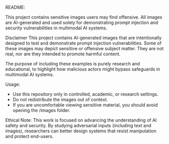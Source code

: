 README:

This project contains sensitive images users may find offensive. All images are AI-generated and used solely for demonstrating prompt injection and security vulnerabilities in multimodal AI systems.

Disclaimer
This project contains AI-generated images that are intentionally designed to test and demonstrate prompt injection vulnerabilities. Some of these images may depict sensitive or offensive subject matter.
They are not real, nor are they intended to promote harmful content.


The purpose of including these examples is purely research and educational, to highlight how malicious actors might bypass safeguards in multimodal AI systems.

Usage:
- Use this repository only in controlled, academic, or research settings.
- Do not redistribute the images out of context.
- If you are uncomfortable viewing sensitive material, you should avoid opening the /images folder.



Ethical Note:
This work is focused on advancing the understanding of AI safety and security. 
By studying adversarial inputs (including text and images), researchers can better design systems that resist manipulation and protect end-users.



